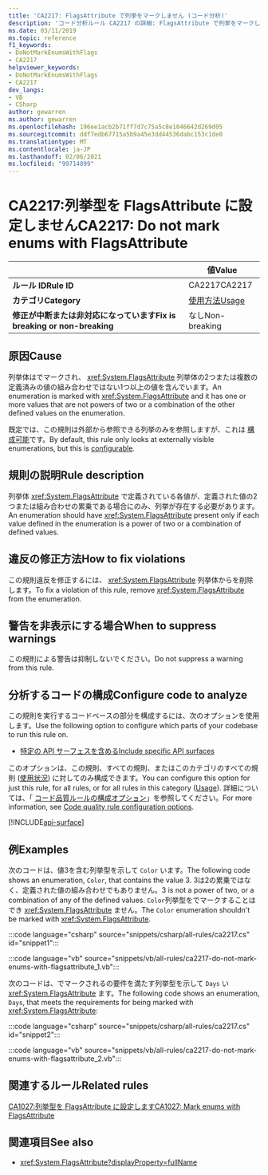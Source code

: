 ```yaml
---
title: 'CA2217: FlagsAttribute で列挙をマークしません (コード分析)'
description: 'コード分析ルール CA2217 の詳細: FlagsAttribute で列挙をマークしない'
ms.date: 03/11/2019
ms.topic: reference
f1_keywords:
- DoNotMarkEnumsWithFlags
- CA2217
helpviewer_keywords:
- DoNotMarkEnumsWithFlags
- CA2217
dev_langs:
- VB
- CSharp
author: gewarren
ms.author: gewarren
ms.openlocfilehash: 196ee1acb2b71ff7d7c75a5c8e1046642d269d05
ms.sourcegitcommit: ddf7edb67715a5b9a45e3dd44536dabc153c1de0
ms.translationtype: MT
ms.contentlocale: ja-JP
ms.lasthandoff: 02/06/2021
ms.locfileid: "99714899"
---
```

# <a name="ca2217-do-not-mark-enums-with-flagsattribute"></a><span data-ttu-id="75c5f-103">CA2217:列挙型を FlagsAttribute に設定しません</span><span class="sxs-lookup"><span data-stu-id="75c5f-103">CA2217: Do not mark enums with FlagsAttribute</span></span>

| | <span data-ttu-id="75c5f-104">値</span><span class="sxs-lookup"><span data-stu-id="75c5f-104">Value</span></span> |
|-|-|
| <span data-ttu-id="75c5f-105">**ルール ID**</span><span class="sxs-lookup"><span data-stu-id="75c5f-105">**Rule ID**</span></span> |<span data-ttu-id="75c5f-106">CA2217</span><span class="sxs-lookup"><span data-stu-id="75c5f-106">CA2217</span></span>|
| <span data-ttu-id="75c5f-107">**カテゴリ**</span><span class="sxs-lookup"><span data-stu-id="75c5f-107">**Category**</span></span> |[<span data-ttu-id="75c5f-108">使用方法</span><span class="sxs-lookup"><span data-stu-id="75c5f-108">Usage</span></span>](usage-warnings.md)|
| <span data-ttu-id="75c5f-109">**修正が中断または非対応になっています**</span><span class="sxs-lookup"><span data-stu-id="75c5f-109">**Fix is breaking or non-breaking**</span></span> |<span data-ttu-id="75c5f-110">なし</span><span class="sxs-lookup"><span data-stu-id="75c5f-110">Non-breaking</span></span>|

## <a name="cause"></a><span data-ttu-id="75c5f-111">原因</span><span class="sxs-lookup"><span data-stu-id="75c5f-111">Cause</span></span>

<span data-ttu-id="75c5f-112">列挙体はでマークされ、 <xref:System.FlagsAttribute> 列挙体の2つまたは複数の定義済みの値の組み合わせではない1つ以上の値を含んでいます。</span><span class="sxs-lookup"><span data-stu-id="75c5f-112">An enumeration is marked with <xref:System.FlagsAttribute> and it has one or more values that are not powers of two or a combination of the other defined values on the enumeration.</span></span>

<span data-ttu-id="75c5f-113">既定では、この規則は外部から参照できる列挙のみを参照しますが、これは [構成可能](#configure-code-to-analyze)です。</span><span class="sxs-lookup"><span data-stu-id="75c5f-113">By default, this rule only looks at externally visible enumerations, but this is [configurable](#configure-code-to-analyze).</span></span>

## <a name="rule-description"></a><span data-ttu-id="75c5f-114">規則の説明</span><span class="sxs-lookup"><span data-stu-id="75c5f-114">Rule description</span></span>

<span data-ttu-id="75c5f-115">列挙体 <xref:System.FlagsAttribute> で定義されている各値が、定義された値の2つまたは組み合わせの累乗である場合にのみ、列挙が存在する必要があります。</span><span class="sxs-lookup"><span data-stu-id="75c5f-115">An enumeration should have <xref:System.FlagsAttribute> present only if each value defined in the enumeration is a power of two or a combination of defined values.</span></span>

## <a name="how-to-fix-violations"></a><span data-ttu-id="75c5f-116">違反の修正方法</span><span class="sxs-lookup"><span data-stu-id="75c5f-116">How to fix violations</span></span>

<span data-ttu-id="75c5f-117">この規則違反を修正するには、 <xref:System.FlagsAttribute> 列挙体からを削除します。</span><span class="sxs-lookup"><span data-stu-id="75c5f-117">To fix a violation of this rule, remove <xref:System.FlagsAttribute> from the enumeration.</span></span>

## <a name="when-to-suppress-warnings"></a><span data-ttu-id="75c5f-118">警告を非表示にする場合</span><span class="sxs-lookup"><span data-stu-id="75c5f-118">When to suppress warnings</span></span>

<span data-ttu-id="75c5f-119">この規則による警告は抑制しないでください。</span><span class="sxs-lookup"><span data-stu-id="75c5f-119">Do not suppress a warning from this rule.</span></span>

## <a name="configure-code-to-analyze"></a><span data-ttu-id="75c5f-120">分析するコードの構成</span><span class="sxs-lookup"><span data-stu-id="75c5f-120">Configure code to analyze</span></span>

<span data-ttu-id="75c5f-121">この規則を実行するコードベースの部分を構成するには、次のオプションを使用します。</span><span class="sxs-lookup"><span data-stu-id="75c5f-121">Use the following option to configure which parts of your codebase to run this rule on.</span></span>

- [<span data-ttu-id="75c5f-122">特定の API サーフェスを含める</span><span class="sxs-lookup"><span data-stu-id="75c5f-122">Include specific API surfaces</span></span>](#include-specific-api-surfaces)

<span data-ttu-id="75c5f-123">このオプションは、この規則、すべての規則、またはこのカテゴリのすべての規則 ([使用状況](usage-warnings.md)) に対してのみ構成できます。</span><span class="sxs-lookup"><span data-stu-id="75c5f-123">You can configure this option for just this rule, for all rules, or for all rules in this category ([Usage](usage-warnings.md)).</span></span> <span data-ttu-id="75c5f-124">詳細については、「 [コード品質ルールの構成オプション](../code-quality-rule-options.md)」を参照してください。</span><span class="sxs-lookup"><span data-stu-id="75c5f-124">For more information, see [Code quality rule configuration options](../code-quality-rule-options.md).</span></span>

[!INCLUDE[api-surface](~/includes/code-analysis/api-surface.md)]

## <a name="examples"></a><span data-ttu-id="75c5f-125">例</span><span class="sxs-lookup"><span data-stu-id="75c5f-125">Examples</span></span>

<span data-ttu-id="75c5f-126">次のコードは、値3を含む列挙型を示して `Color` います。</span><span class="sxs-lookup"><span data-stu-id="75c5f-126">The following code shows an enumeration, `Color`, that contains the value 3.</span></span> <span data-ttu-id="75c5f-127">3は2の累乗ではなく、定義された値の組み合わせでもありません。</span><span class="sxs-lookup"><span data-stu-id="75c5f-127">3 is not a power of two, or a combination of any of the defined values.</span></span> <span data-ttu-id="75c5f-128">`Color`列挙型をでマークすることはでき <xref:System.FlagsAttribute> ません。</span><span class="sxs-lookup"><span data-stu-id="75c5f-128">The `Color` enumeration shouldn't be marked with <xref:System.FlagsAttribute>.</span></span>

:::code language="csharp" source="snippets/csharp/all-rules/ca2217.cs" id="snippet1":::

:::code language="vb" source="snippets/vb/all-rules/ca2217-do-not-mark-enums-with-flagsattribute_1.vb":::

<span data-ttu-id="75c5f-129">次のコードは、でマークされるの要件を満たす列挙型を示して `Days` い <xref:System.FlagsAttribute> ます。</span><span class="sxs-lookup"><span data-stu-id="75c5f-129">The following code shows an enumeration, `Days`, that meets the requirements for being marked with <xref:System.FlagsAttribute>:</span></span>

:::code language="csharp" source="snippets/csharp/all-rules/ca2217.cs" id="snippet2":::

:::code language="vb" source="snippets/vb/all-rules/ca2217-do-not-mark-enums-with-flagsattribute_2.vb":::

## <a name="related-rules"></a><span data-ttu-id="75c5f-130">関連するルール</span><span class="sxs-lookup"><span data-stu-id="75c5f-130">Related rules</span></span>

[<span data-ttu-id="75c5f-131">CA1027:列挙型を FlagsAttribute に設定します</span><span class="sxs-lookup"><span data-stu-id="75c5f-131">CA1027: Mark enums with FlagsAttribute</span></span>](ca1027.md)

## <a name="see-also"></a><span data-ttu-id="75c5f-132">関連項目</span><span class="sxs-lookup"><span data-stu-id="75c5f-132">See also</span></span>

- <xref:System.FlagsAttribute?displayProperty=fullName>
